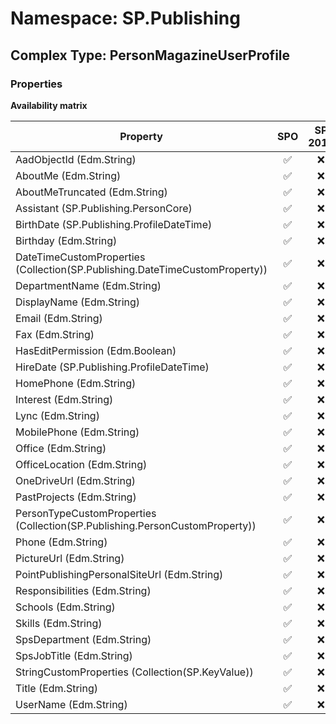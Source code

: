 # Namespace: SP.Publishing

## Complex Type: PersonMagazineUserProfile

### Properties

**Availability matrix**

Property | SPO | SP 2019 | SP 2016 | SP 2013
----------|:---:|:-------:|:-------:|:-------
AadObjectId (Edm.String) | ✅ | ❌ | ❌ | ❌
AboutMe (Edm.String) | ✅ | ❌ | ❌ | ❌
AboutMeTruncated (Edm.String) | ✅ | ❌ | ❌ | ❌
Assistant (SP.Publishing.PersonCore) | ✅ | ❌ | ❌ | ❌
BirthDate (SP.Publishing.ProfileDateTime) | ✅ | ❌ | ❌ | ❌
Birthday (Edm.String) | ✅ | ❌ | ❌ | ❌
DateTimeCustomProperties (Collection(SP.Publishing.DateTimeCustomProperty)) | ✅ | ❌ | ❌ | ❌
DepartmentName (Edm.String) | ✅ | ❌ | ❌ | ❌
DisplayName (Edm.String) | ✅ | ❌ | ❌ | ❌
Email (Edm.String) | ✅ | ❌ | ❌ | ❌
Fax (Edm.String) | ✅ | ❌ | ❌ | ❌
HasEditPermission (Edm.Boolean) | ✅ | ❌ | ❌ | ❌
HireDate (SP.Publishing.ProfileDateTime) | ✅ | ❌ | ❌ | ❌
HomePhone (Edm.String) | ✅ | ❌ | ❌ | ❌
Interest (Edm.String) | ✅ | ❌ | ❌ | ❌
Lync (Edm.String) | ✅ | ❌ | ❌ | ❌
MobilePhone (Edm.String) | ✅ | ❌ | ❌ | ❌
Office (Edm.String) | ✅ | ❌ | ❌ | ❌
OfficeLocation (Edm.String) | ✅ | ❌ | ❌ | ❌
OneDriveUrl (Edm.String) | ✅ | ❌ | ❌ | ❌
PastProjects (Edm.String) | ✅ | ❌ | ❌ | ❌
PersonTypeCustomProperties (Collection(SP.Publishing.PersonCustomProperty)) | ✅ | ❌ | ❌ | ❌
Phone (Edm.String) | ✅ | ❌ | ❌ | ❌
PictureUrl (Edm.String) | ✅ | ❌ | ❌ | ❌
PointPublishingPersonalSiteUrl (Edm.String) | ✅ | ❌ | ❌ | ❌
Responsibilities (Edm.String) | ✅ | ❌ | ❌ | ❌
Schools (Edm.String) | ✅ | ❌ | ❌ | ❌
Skills (Edm.String) | ✅ | ❌ | ❌ | ❌
SpsDepartment (Edm.String) | ✅ | ❌ | ❌ | ❌
SpsJobTitle (Edm.String) | ✅ | ❌ | ❌ | ❌
StringCustomProperties (Collection(SP.KeyValue)) | ✅ | ❌ | ❌ | ❌
Title (Edm.String) | ✅ | ❌ | ❌ | ❌
UserName (Edm.String) | ✅ | ❌ | ❌ | ❌
